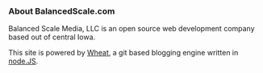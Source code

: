 ### About BalancedScale.com

Balanced Scale Media, LLC is an open source web development company based out of central Iowa.

This site is powered by [Wheat][], a git based blogging engine written in [node.JS][].

[Tim Caswell]: http://creationix.com/
[node.js]: http://nodejs.org/
[Wheat]: http://github.com/creationix/wheat